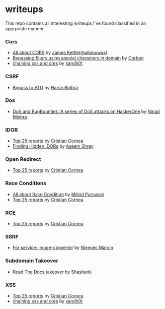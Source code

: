 # writeups
This repo contains all interesting writeups I've found classified in an apprpriate manner

### Cors
- [All about CORS](https://portswigger.net/research/exploiting-cors-misconfigurations-for-bitcoins-and-bounties) by [James Kettle(@albinowax)](https://twitter.com/albinowax)
- [Bypassing filters using special characters in domain](https://www.corben.io/tricky-CORS/) by [Corben](https://twitter.com/hacker_)
- [chaining xss and cors](https://medium.com/bugbountywriteup/think-outside-the-scope-advanced-cors-exploitation-techniques-dad019c68397) by [sandh0t](https://twitter.com/sandh0t)

### CSRF
-  [Bypass to ATO](https://medium.com/bugbountywriteup/lets-bypass-csrf-protection-password-confirmation-to-takeover-victim-accounts-d-4a21297847ff) by [Harsh Bothra](https://twitter.com/harshbothra_)

### Dos
- [DoS and BugBounties :A series of DoS attacks on HackerOne](https://medium.com/@NinadMishra/dos-and-bugbounties-a-series-of-dos-attacks-on-hackerone-9c8316e192c9) by [Ninad Mishra](https://medium.com/@NinadMishra)

### IDOR 
- [Top 25 reports](https://medium.com/@corneacristian/top-25-idor-bug-bounty-reports-ba8cd59ad331) by [Cristian Cornea](https://medium.com/@corneacristian)
- [Finding Hidden IDORs](https://medium.com/@aseem.shrey/attention-to-details-a-curious-case-of-multiple-idors-5a4417ba8848) by [Aseem Shrey](https://twitter.com/AseemShrey)

### Open Redirect
- [Top 25 reports](https://medium.com/@corneacristian/top-25-open-redirect-bug-bounty-reports-5ffe11788794) by [Cristian Cornea](https://medium.com/@corneacristian)

### Race Conditions 
- [All about Race Condition](https://pandaonair.com/2020/06/11/race-conditions-exploring-the-possibilities.html) by [Milind Purswani](https://twitter.com/MilindPurswani)
- [Top 25 reports](https://medium.com/@corneacristian/top-25-race-condition-bug-bounty-reports-84f9073bf9e5) by [Cristian Cornea](https://medium.com/@corneacristian)

### RCE
- [Top 25 reports](https://medium.com/@corneacristian/top-25-rce-bug-bounty-reports-bc9555cca7bc) by [Cristian Cornea](https://medium.com/@corneacristian)

### SSRF
- [For service: image-converter](https://medium.com/@xvnpw/from-in-regex-to-ssrf-part-1-31d5706854ef) by [Niemiec Marcin](https://twitter.com/xvnpw)

### Subdomain Takeover
- [Read The Docs takeover](https://blog.shashank.co/2020/07/subdomain-takeover-using-readthedocs.html) by [Shashank](https://twitter.com/cyberboyIndia)

### XSS
- [Top 25 reports](https://medium.com/@corneacristian/top-25-xss-bug-bounty-reports-b3c90e2288c8) by [Cristian Cornea](https://medium.com/@corneacristian)
- [chaining xss and cors](https://medium.com/bugbountywriteup/think-outside-the-scope-advanced-cors-exploitation-techniques-dad019c68397) by [sandh0t](https://twitter.com/sandh0t)

